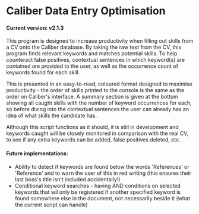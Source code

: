 # Caliber Data Entry Optimisation

#### Current version: v2.1.3 

This program is designed to increase productivity when filling out skills from a CV onto the Caliber database. By taking the raw text from the CV, this program finds relevant keywords and matches potential skills. To help counteract false positives, contextual sentences in which keyword(s) are contained are provided to the user, as well as the occurrence count of keywords found for each skill.

This is presented in an easy-to-read, coloured format designed to maximise productivity - the order of skills printed to the console is the same as the order on Caliber's interface. A summary section is given at the bottom showing all caught skills with the number of keyword occurrences for each, so before diving into the contextual sentences the user can already has an idea of what skills the candidate has.

Although this script functions as it should, it is still in development and keywords caught will be closely monitored in comparison with the real CV, to see if any extra keywords can be added, false positives deleted, etc.


#### Future implementations:
 - Ability to detect if keywords are found below the words 'References' or 'Reference' and to warn the user of this in red writing (this ensures their last boss's title isn't included accidentally!)
 - Conditional keyword searches - having AND conditions on selected keywords that wil only be registered if another specified keyword is found somewhere else in the document, not necessarily beside it (what the current script can handle)
